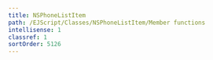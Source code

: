 ```yaml
---
title: NSPhoneListItem
path: /EJScript/Classes/NSPhoneListItem/Member functions
intellisense: 1
classref: 1
sortOrder: 5126
---
```





